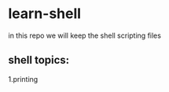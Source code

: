 # learn-shell
in this repo we will keep the shell scripting files

shell topics:
-----------
1.printing

